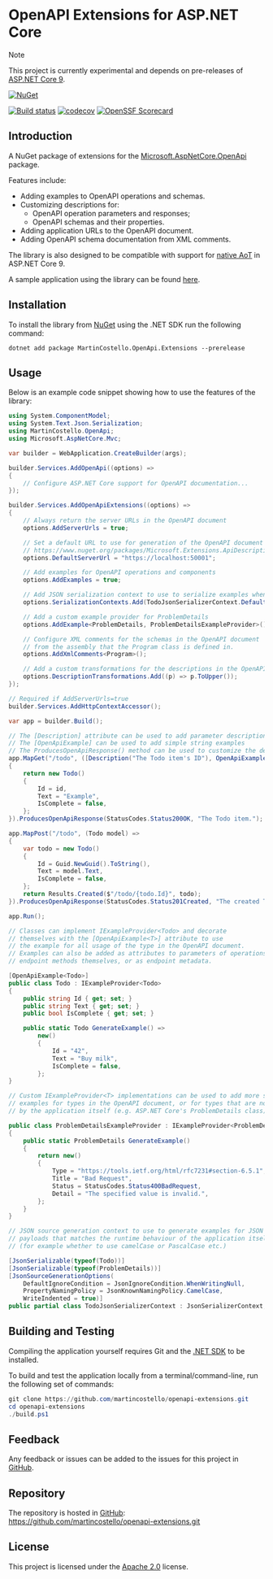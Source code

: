 # OpenAPI Extensions for ASP.NET Core

> [!NOTE]
> This project is currently experimental and depends on pre-releases of [ASP.NET Core 9][aspnetcore-9].

[![NuGet][package-badge]][package-download]

[![Build status][build-badge]][build-status]
[![codecov][coverage-badge]][coverage-report]
[![OpenSSF Scorecard][scorecard-badge]][scorecard-report]

## Introduction

A NuGet package of extensions for the [Microsoft.AspNetCore.OpenApi][aspnetcore-openapi] package.

Features include:

- Adding examples to OpenAPI operations and schemas.
- Customizing descriptions for:
  - OpenAPI operation parameters and responses;
  - OpenAPI schemas and their properties.
- Adding application URLs to the OpenAPI document.
- Adding OpenAPI schema documentation from XML comments.

The library is also designed to be compatible with support for [native AoT][aspnetcore-native-aot] in ASP.NET Core 9.

A sample application using the library can be found [here][sample-app].

## Installation

To install the library from [NuGet][package-download] using the .NET SDK run the following command:

```console
dotnet add package MartinCostello.OpenApi.Extensions --prerelease
```

## Usage

Below is an example code snippet showing how to use the features of the library:

```csharp
using System.ComponentModel;
using System.Text.Json.Serialization;
using MartinCostello.OpenApi;
using Microsoft.AspNetCore.Mvc;

var builder = WebApplication.CreateBuilder(args);

builder.Services.AddOpenApi((options) =>
{
    // Configure ASP.NET Core support for OpenAPI documentation...
});

builder.Services.AddOpenApiExtensions((options) =>
{
    // Always return the server URLs in the OpenAPI document
    options.AddServerUrls = true;

    // Set a default URL to use for generation of the OpenAPI document using
    // https://www.nuget.org/packages/Microsoft.Extensions.ApiDescription.Server.
    options.DefaultServerUrl = "https://localhost:50001";

    // Add examples for OpenAPI operations and components
    options.AddExamples = true;

    // Add JSON serialization context to use to serialize examples when enabled
    options.SerializationContexts.Add(TodoJsonSerializerContext.Default);

    // Add a custom example provider for ProblemDetails
    options.AddExample<ProblemDetails, ProblemDetailsExampleProvider>();

    // Configure XML comments for the schemas in the OpenAPI document
    // from the assembly that the Program class is defined in.
    options.AddXmlComments<Program>();

    // Add a custom transformations for the descriptions in the OpenAPI document
    options.DescriptionTransformations.Add((p) => p.ToUpper());
});

// Required if AddServerUrls=true
builder.Services.AddHttpContextAccessor();

var app = builder.Build();

// The [Description] attribute can be used to add parameter descriptions
// The [OpenApiExample] can be used to add simple string examples
// The ProducesOpenApiResponse() method can be used to customize the description for responses
app.MapGet("/todo", ([Description("The Todo item's ID"), OpenApiExample("42")] string id) =>
{
    return new Todo()
    {
        Id = id,
        Text = "Example",
        IsComplete = false,
    };
}).ProducesOpenApiResponse(StatusCodes.Status200OK, "The Todo item.");

app.MapPost("/todo", (Todo model) =>
{
    var todo = new Todo()
    {
        Id = Guid.NewGuid().ToString(),
        Text = model.Text,
        IsComplete = false,
    };
    return Results.Created($"/todo/{todo.Id}", todo);
}).ProducesOpenApiResponse(StatusCodes.Status201Created, "The created Todo item.");

app.Run();

// Classes can implement IExampleProvider<Todo> and decorate
// themselves with the [OpenApiExample<T>] attribute to use
// the example for all usage of the type in the OpenAPI document.
// Examples can also be added as attributes to parameters of operations,
// endpoint methods themselves, or as endpoint metadata.

[OpenApiExample<Todo>]
public class Todo : IExampleProvider<Todo>
{
    public string Id { get; set; }
    public string Text { get; set; }
    public bool IsComplete { get; set; }

    public static Todo GenerateExample() =>
        new()
        {
            Id = "42",
            Text = "Buy milk",
            IsComplete = false,
        };
}

// Custom IExampleProvider<T> implementations can be used to add more specific
// examples for types in the OpenAPI document, or for types that are not owned
// by the application itself (e.g. ASP.NET Core's ProblemDetails class).

public class ProblemDetailsExampleProvider : IExampleProvider<ProblemDetails>
{
    public static ProblemDetails GenerateExample()
    {
        return new()
        {
            Type = "https://tools.ietf.org/html/rfc7231#section-6.5.1",
            Title = "Bad Request",
            Status = StatusCodes.Status400BadRequest,
            Detail = "The specified value is invalid.",
        };
    }
}

// JSON source generation context to use to generate examples for JSON
// payloads that matches the runtime behaviour of the application itself
// (for example whether to use camelCase or PascalCase etc.)

[JsonSerializable(typeof(Todo))]
[JsonSerializable(typeof(ProblemDetails))]
[JsonSourceGenerationOptions(
    DefaultIgnoreCondition = JsonIgnoreCondition.WhenWritingNull,
    PropertyNamingPolicy = JsonKnownNamingPolicy.CamelCase,
    WriteIndented = true)]
public partial class TodoJsonSerializerContext : JsonSerializerContext;
```

## Building and Testing

Compiling the application yourself requires Git and the [.NET SDK][dotnet-sdk] to be installed.

To build and test the application locally from a terminal/command-line, run the
following set of commands:

```powershell
git clone https://github.com/martincostello/openapi-extensions.git
cd openapi-extensions
./build.ps1
```

## Feedback

Any feedback or issues can be added to the issues for this project in [GitHub][issues].

## Repository

The repository is hosted in [GitHub][repo]: <https://github.com/martincostello/openapi-extensions.git>

## License

This project is licensed under the [Apache 2.0][license] license.

[aspnetcore-9]: https://learn.microsoft.com/aspnet/core/release-notes/aspnetcore-9.0
[aspnetcore-native-aot]: https://learn.microsoft.com/aspnet/core/fundamentals/native-aot "ASP.NET Core support for Native AOT"
[aspnetcore-openapi]: https://www.nuget.org/packages/Microsoft.AspNetCore.OpenApi
[build-badge]: https://github.com/martincostello/openapi-extensions/actions/workflows/build.yml/badge.svg?branch=main&event=push
[build-status]: https://github.com/martincostello/openapi-extensions/actions?query=workflow%3Abuild+branch%3Amain+event%3Apush "Continuous Integration for this project"
[coverage-badge]: https://codecov.io/gh/martincostello/openapi-extensions/branch/main/graph/badge.svg
[coverage-report]: https://codecov.io/gh/martincostello/openapi-extensions "Code coverage report for this project"
[dotnet-sdk]: https://dotnet.microsoft.com/download "Download the .NET SDK"
[issues]: https://github.com/martincostello/openapi-extensions/issues "Issues for this project on GitHub.com"
[license]: https://www.apache.org/licenses/LICENSE-2.0.txt "The Apache 2.0 license"
[package-badge]: https://buildstats.info/nuget/MartinCostello.OpenApi.Extensions?includePreReleases=true
[package-download]: https://www.nuget.org/packages/MartinCostello.OpenApi.Extensions "Download MartinCostello.OpenApi.Extensions from NuGet"
[repo]: https://github.com/martincostello/openapi-extensions "This project on GitHub.com"
[sample-app]: https://github.com/martincostello/openapi-extensions/tree/main/samples/TodoApp "Sample application using the library"
[scorecard-badge]: https://api.securityscorecards.dev/projects/github.com/martincostello/openapi-extensions/badge
[scorecard-report]: https://securityscorecards.dev/viewer/?uri=github.com/martincostello/openapi-extensions "OpenSSF Scorecard for this project"
